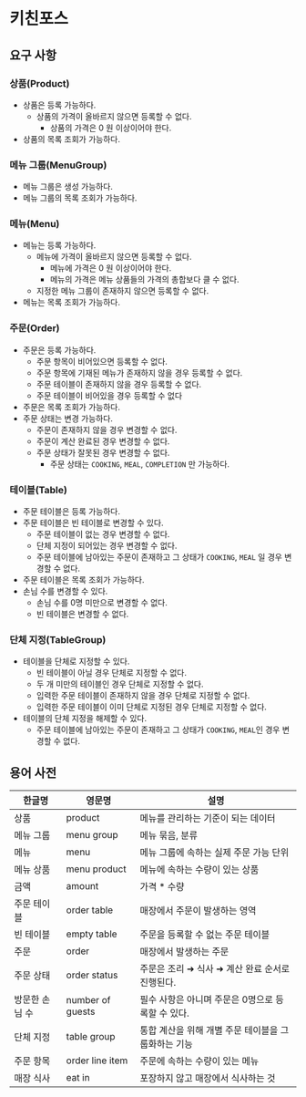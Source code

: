 # 키친포스


## 요구 사항

### 상품(Product)
- 상품은 등록 가능하다.
  - 상품의 가격이 올바르지 않으면 등록할 수 없다.
    - 상품의 가격은 0 원 이상이어야 한다.
-  상품의 목록 조회가 가능하다.

### 메뉴 그룹(MenuGroup)
- 메뉴 그룹은 생성 가능하다.
- 메뉴 그룹의 목록 조회가 가능하다.

### 메뉴(Menu)
- 메뉴는 등록 가능하다.
  - 메뉴에 가격이 올바르지 않으면 등록할 수 없다.
    - 메뉴에 가격은 0 원 이상이어야 한다.
    - 메뉴의 가격은 메뉴 상품들의 가격의 총합보다 클 수 없다.
  - 지정한 메뉴 그룹이 존재하지 않으면 등록할 수 없다.
- 메뉴는 목록 조회가 가능하다. 

### 주문(Order)
- 주문은 등록 가능하다.
  - 주문 항목이 비어있으면 등록할 수 없다.
  - 주문 항목에 기재된 메뉴가 존재하지 않을 경우 등록할 수 없다.
  - 주문 테이블이 존재하지 않을 경우 등록할 수 없다.
  - 주문 테이블이 비어있을 경우 등록할 수 없다
- 주문은 목록 조회가 가능하다.
- 주문 상태는 변경 가능하다.
  - 주문이 존재하지 않을 경우 변경할 수 없다.
  - 주문이 계산 완료된 경우 변경할 수 없다.
  - 주문 상태가 잘못된 경우 변경할 수 없다.
    - 주문 상태는 `COOKING`, `MEAL`, `COMPLETION` 만 가능하다.

### 테이블(Table)
- 주문 테이블은 등록 가능하다.
- 주문 테이블은 빈 테이블로 변경할 수 있다.
  - 주문 테이블이 없는 경우 변경할 수 없다.
  - 단체 지정이 되어있는 경우 변경할 수 없다.
  - 주문 테이블에 남아있는 주문이 존재하고 그 상태가 `COOKING`, `MEAL` 일 경우 변경할 수 없다.
- 주문 테이블은 목록 조회가 가능하다.
- 손님 수를 변경할 수 있다.
  - 손님 수를 0명 미만으로 변경할 수 없다.
  - 빈 테이블은 변경할 수 없다.

### 단체 지정(TableGroup)
- 테이블을 단체로 지정할 수 있다.
  - 빈 테이블이 아닐 경우 단체로 지정할 수 없다.
  - 두 개 미만의 테이블인 경우 단체로 지정할 수 없다.
  - 입력한 주문 테이블이 존재하지 않을 경우 단체로 지정할 수 없다.
  - 입력한 주문 테이블이 이미 단체로 지정된 경우 단체로 지정할 수 없다.
- 테이블의 단체 지정을 해제할 수 있다.
  - 주문 테이블에 남아있는 주문이 존재하고 그 상태가 `COOKING`, `MEAL`인 경우 변경할 수 없다.

## 용어 사전

| 한글명      | 영문명              | 설명                            |
|----------|------------------|-------------------------------|
| 상품       | product          | 메뉴를 관리하는 기준이 되는 데이터           |
| 메뉴 그룹    | menu group       | 메뉴 묶음, 분류                     |
| 메뉴       | menu             | 메뉴 그룹에 속하는 실제 주문 가능 단위        |
| 메뉴 상품    | menu product     | 메뉴에 속하는 수량이 있는 상품             |
| 금액       | amount           | 가격 * 수량                       |
| 주문 테이블   | order table      | 매장에서 주문이 발생하는 영역              |
| 빈 테이블    | empty table      | 주문을 등록할 수 없는 주문 테이블           |
| 주문       | order            | 매장에서 발생하는 주문                  |
| 주문 상태    | order status     | 주문은 조리 ➜ 식사 ➜ 계산 완료 순서로 진행된다. |
| 방문한 손님 수 | number of guests | 필수 사항은 아니며 주문은 0명으로 등록할 수 있다. |
| 단체 지정    | table group      | 통합 계산을 위해 개별 주문 테이블을 그룹화하는 기능 |
| 주문 항목    | order line item  | 주문에 속하는 수량이 있는 메뉴             |
| 매장 식사    | eat in           | 포장하지 않고 매장에서 식사하는 것           |
